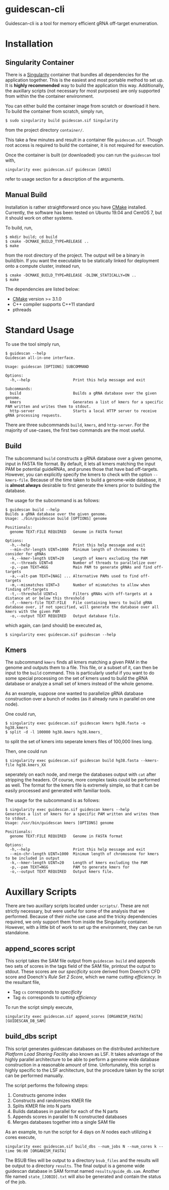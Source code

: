 # guidescan-cli

Guidescan-cli is a tool for memory efficient gRNA off-target
enumeration. 

# Installation 

## Singularity Container

There is a [Singularity](https://sylabs.io/docs/) container that
bundles all dependencies for the application together. This is the
easiest and most portable method to set up. It is **highly recommended**
way to build the application this way. Additionally, the auxillary
scripts (not necessary for most purposes) are only supported from
within the the container environment.

You can either build the container image from scratch or download it
here. To build the container from scratch, simply run, 

```shell
$ sudo singularity build guidescan.sif Singularity
```

from the project directory `container/`.

This take a few minutes and result in a container file
`guidescan.sif`. Though root access is required to build the
container, it is not required for execution.

Once the container is built (or downloaded) you can run the
`guidescan` tool with,

```
singularity exec guidescan.sif guidescan [ARGS]
```

refer to usage section for a description of the arguments.

## Manual Build

Installation is rather straightforward once you have
[CMake](https://cmake.org/) installed. Currently, the software has
been tested on Ubuntu 19.04 and CentOS 7, but it should work on
other systems.

To build, run, 

``` shell
$ mkdir build; cd build
$ cmake -DCMAKE_BUILD_TYPE=RELEASE ..
$ make
```

from the root directory of the project. The output will be a binary in
build/bin. If you want the executable to be statically linked for
deployment onto a compute cluster, instead run,

``` shell
$ cmake -DCMAKE_BUILD_TYPE=RELEASE -DLINK_STATICALLY=ON ..
$ make
```

The dependencies are listed below:
- [CMake](https://cmake.org/) version >= 3.1.0
- C++ compiler supports C++11 standard
- pthreads

# Standard Usage

To use the tool simply run,

```
$ guidescan --help
Guidescan all-in-one interface.

Usage: guidescan [OPTIONS] SUBCOMMAND

Options:
  -h,--help                   Print this help message and exit

Subcommands:
  build                       Builds a gRNA database over the given genome.
  kmers                       Generates a list of kmers for a specific PAM written and writes them to stdout.
  http-server                 Starts a local HTTP server to receive gRNA processing requests.
```

There are three subcommands `build`, `kmers`, and `http-server`. For
the majority of use-cases, the first two commands are the most useful.

## Build

The subcommand `build` constructs a gRNA database over a given genome,
input in FASTA file format. By default, it lets all kmers matching the
input PAM be potential guideRNAs, and prunes those that have bad
off-targets. However, you can explicitly specify the kmers to check
with the option `--kmers-file`. Because of the time taken to build a
genome-wide database, it is **almost always** desirable to first
generate the kmers prior to building the database. 

The usage for the subcommand is as follows:

``` shell
$ guidescan build --help
Builds a gRNA database over the given genome.
Usage: ./bin/guidescan build [OPTIONS] genome

Positionals:
  genome TEXT:FILE REQUIRED   Genome in FASTA format

Options:
  -h,--help                   Print this help message and exit
  --min-chr-length UINT=1000  Minimum length of chromosomes to consider for gRNAs
  -k,--kmer-length UINT=20    Length of kmers excluding the PAM
  -n,--threads UINT=8         Number of threads to parallelize over
  -p,--pam TEXT=NGG           Main PAM to generate gRNAs and find off-targets
  -a,--alt-pam TEXT=[NAG] ... Alternative PAMs used to find off-targets
  -m,--mismatches UINT=3      Number of mismatches to allow when finding off-targets
  -t,--threshold UINT=1       Filters gRNAs with off-targets at a distance at or below this threshold
  -f,--kmers-file TEXT:FILE   File containing kmers to build gRNA database over, if not specified, will generate the database over all kmers with the given PAM
  -o,--output TEXT REQUIRED   Output database file.
```

which again, can (and should) be executed as,

```shell
$ singularity exec guidescan.sif guidescan --help
```

## Kmers

The subcommand `kmers` finds all kmers matching a given PAM in the
genome and outputs them to a file. This file, or a subset of it, can
then be input to the `build` command. This is particularly useful if
you want to do some special processing on the set of kmers used to
build the gRNA database or analyze a small set of kmers instead of the
whole genome.

As an example, suppose one wanted to parallelize gRNA database
construction over a bunch of nodes (as it already runs in parallel on one
node). 

One could run,

``` shell
$ singularity exec guidescan.sif guidescan kmers hg38.fasta -o hg38.kmers
$ split -d -l 100000 hg38.kmers hg38.kmers_
```

to split the set of kmers into seperate kmers files of 100,000 lines long.

Then, one could run

``` shell
$ singularity exec guidescan.sif guidescan build hg38.fasta --kmers-file hg38.kmers_XX
```

seperately on each node, and merge the databases output with `cat` after
stripping the headers. Of course, more complex tasks could be performed as well.
The format for the kmers file is extremely simple, so that it can be easily
processed and generated with familiar tools.

The usage for the subcommand is as follows:

``` shell
$ singularity exec guidescan.sif guidescan kmers --help
Generates a list of kmers for a specific PAM written and writes them to stdout.
Usage: /usr/bin/guidescan kmers [OPTIONS] genome

Positionals:
  genome TEXT:FILE REQUIRED   Genome in FASTA format

Options:
  -h,--help                   Print this help message and exit
  --min-chr-length UINT=1000  Minimum length of chromosone for kmers to be included in output
  -k,--kmer-length UINT=20    Length of kmers excluding the PAM
  -p,--pam TEXT=NGG           PAM to generate kmers for
  -o,--output TEXT REQUIRED   Output kmers file.
```

# Auxillary Scripts

There are two auxillary scripts located under `scripts/`. These are
not strictly necessary, but were useful for some of the analysis that
we performed. Because of their niche use case and the tricky
dependencies required, we only support them from inside the
Singularity container. However, with a little bit of work to set up
the environment, they can be run standalone.

## append_scores script

This script takes the SAM file output from `guidescan build` and
appends two sets of scores in the tags field of the SAM file, printout
the output to stdout. These scores are our *specificity* score derived
from Doench's CFD score and Doench's *Rule Set 2 Score*, which we name
*cutting efficiency*. In the resultant file,

- Tag `cs` corresponds to *specificity*
- Tag `ds` corresponds to *cutting efficiency*

To run the script simply execute,

```shell
singularity exec guidescan.sif append_scores [ORGANISM_FASTA] [GUIDESCAN_DB_SAM]
```

## build_dbs script

This script generates guidescan databases on the distributed
architecture *Platform Load Sharing Facility* also known as LSF. It
takes advantage of the highly parallel architecture to be able to
perform a genome wide database construction in a reasonable amount of
time. Unfortunately, this script is highly specific to the LSF
architecture, but the procedure taken by the script can be performed
manually.

The script performs the following steps:

1. Constructs genome index 
2. Constructs and randomizes KMER file
3. Splits KMER file into N parts
4. Builds databases in parallel for each of the N parts
5. Appends scores in parallel to N constructed databases
6. Merges databases together into a single SAM file

As an example, to run the script for 4 days on *N* nodes each
utilizing *k* cores execute,

```shell
singularity exec guidescan.sif build_dbs --num_jobs N --num_cores k --time 96:00 [ORGANISM_FASTA]
```

The BSUB files will be output to a directory `bsub_files` and the
results will be output to a directory `results`. The final output is a
genome wide guidescan database in SAM format named
`results/guide_db.sam`. Another file named `state_[JOBID].txt` will
also be generated and contain the status of the job.
